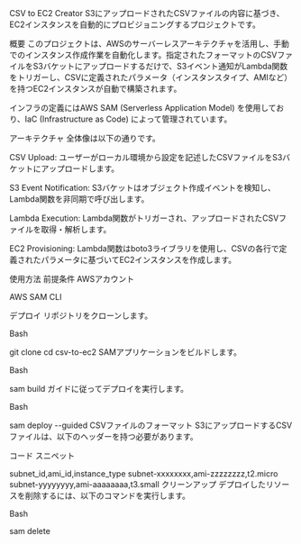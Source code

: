 CSV to EC2 Creator
S3にアップロードされたCSVファイルの内容に基づき、EC2インスタンスを自動的にプロビジョニングするプロジェクトです。

概要
このプロジェクトは、AWSのサーバーレスアーキテクチャを活用し、手動でのインスタンス作成作業を自動化します。指定されたフォーマットのCSVファイルをS3バケットにアップロードするだけで、S3イベント通知がLambda関数をトリガーし、CSVに定義されたパラメータ（インスタンスタイプ、AMIなど）を持つEC2インスタンスが自動で構築されます。

インフラの定義にはAWS SAM (Serverless Application Model) を使用しており、IaC (Infrastructure as Code) によって管理されています。

アーキテクチャ
全体像は以下の通りです。

CSV Upload: ユーザーがローカル環境から設定を記述したCSVファイルをS3バケットにアップロードします。

S3 Event Notification: S3バケットはオブジェクト作成イベントを検知し、Lambda関数を非同期で呼び出します。

Lambda Execution: Lambda関数がトリガーされ、アップロードされたCSVファイルを取得・解析します。

EC2 Provisioning: Lambda関数はboto3ライブラリを使用し、CSVの各行で定義されたパラメータに基づいてEC2インスタンスを作成します。

使用方法
前提条件
AWSアカウント

AWS SAM CLI

デプロイ
リポジトリをクローンします。

Bash

git clone <repository-url>
cd csv-to-ec2
SAMアプリケーションをビルドします。

Bash

sam build
ガイドに従ってデプロイを実行します。

Bash

sam deploy --guided
CSVファイルのフォーマット
S3にアップロードするCSVファイルは、以下のヘッダーを持つ必要があります。

コード スニペット

subnet_id,ami_id,instance_type
subnet-xxxxxxxx,ami-zzzzzzzz,t2.micro
subnet-yyyyyyyy,ami-aaaaaaaa,t3.small
クリーンアップ
デプロイしたリソースを削除するには、以下のコマンドを実行します。

Bash

sam delete